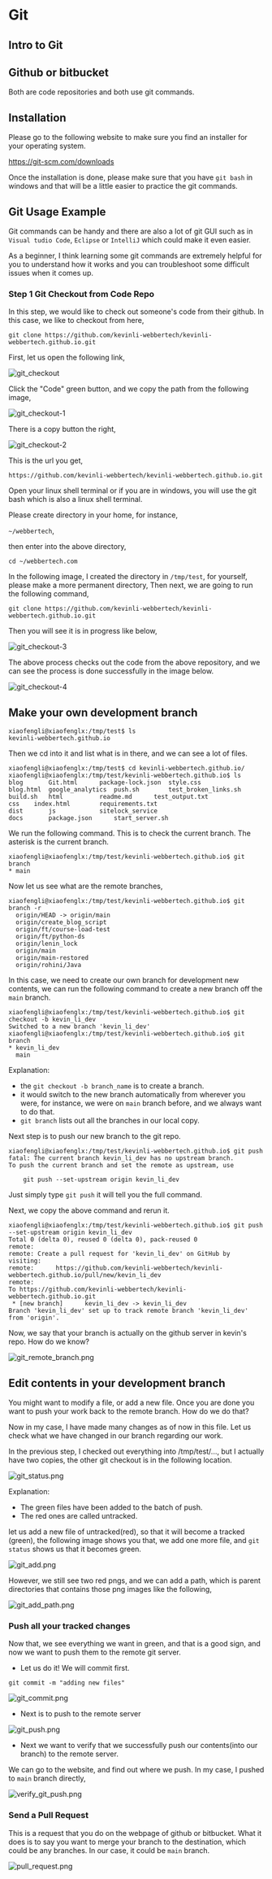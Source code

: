 # Git

## Intro to Git

## Github or bitbucket

Both are code repositories and both use git commands.

## Installation

Please go to the following website to make sure you find an installer for your operating system.

https://git-scm.com/downloads

Once the installation is done, please make sure that you have `git bash` in windows and that will be a little easier to practice the git commands.

## Git Usage Example

Git commands can be handy and there are also a lot of git GUI such as in `Visual tudio Code`, `Eclipse` or `IntelliJ` which could make it even easier.

As a beginner, I think learning some git commands are extremely helpful for you to understand how it works and you can troubleshoot some difficult issues when it comes up.

### Step 1 Git Checkout from Code Repo

In this step, we would like to check out someone's code from their github. In this case, we like to checkout 
from here, 

`git clone https://github.com/kevinli-webbertech/kevinli-webbertech.github.io.git` 


First, let us open the following link,

![git_checkout](../../../../images/dev_ops/github/git_checkout.png)

Click the "Code" green button, and we copy the path from the following image,

![git_checkout-1](../../../../images/dev_ops/github/git_checkout-1.png)

There is a copy button the right,

![git_checkout-2](../../../../images/dev_ops/github/git_checkout-2.png)

This is the url you get,

`https://github.com/kevinli-webbertech/kevinli-webbertech.github.io.git`

Open your linux shell terminal or if you are in windows, you will use the git bash which is also a linux shell terminal.

Please create directory in your home, for instance, 

`~/webbertech`,

then enter into the above directory,

`cd ~/webbertech.com`

In the following image, I created the directory in `/tmp/test`, for yourself, please make a more permanent directory,
Then next, we are going to run the following command,

`git clone https://github.com/kevinli-webbertech/kevinli-webbertech.github.io.git`

Then you will see it is in progress like below,

![git_checkout-3](../../../../images/dev_ops/github/git_checkout-3.png)

The above process checks out the code from the above repository, and we can see the process is done successfully in the image below.

![git_checkout-4](../../../../images/dev_ops/github/git_checkout-4.png)

## Make your own development branch

```commandline
xiaofengli@xiaofenglx:/tmp/test$ ls
kevinli-webbertech.github.io
```

Then we cd into it and list what is in there, and we can see a lot of files. 

```commandline
xiaofengli@xiaofenglx:/tmp/test$ cd kevinli-webbertech.github.io/
xiaofengli@xiaofenglx:/tmp/test/kevinli-webbertech.github.io$ ls
blog	   Git.html	     package-lock.json	style.css
blog.html  google_analytics  push.sh		test_broken_links.sh
build.sh   html		     readme.md		test_output.txt
css	   index.html	     requirements.txt
dist	   js		     sitelock_service
docs	   package.json      start_server.sh
```

We run the following command. This is to check the current branch. The asterisk is the current branch.

```commandline
xiaofengli@xiaofenglx:/tmp/test/kevinli-webbertech.github.io$ git branch
* main
```

Now let us see what are the remote branches,

```commandline
xiaofengli@xiaofenglx:/tmp/test/kevinli-webbertech.github.io$ git branch -r
  origin/HEAD -> origin/main
  origin/create_blog_script
  origin/ft/course-load-test
  origin/ft/python-ds
  origin/lenin_lock
  origin/main
  origin/main-restored
  origin/rohini/Java
```

In this case, we need to create our own branch for development new contents, we can run the following command to create a new branch off the `main` branch.

```commandline
xiaofengli@xiaofenglx:/tmp/test/kevinli-webbertech.github.io$ git checkout -b kevin_li_dev
Switched to a new branch 'kevin_li_dev'
xiaofengli@xiaofenglx:/tmp/test/kevinli-webbertech.github.io$ git branch
* kevin_li_dev
  main
```

Explanation: 

* the `git checkout -b branch_name` is to create a branch.
* it would switch to the new branch automatically from wherever you were, for instance, we were on `main` branch before, and we always want to do that.
* `git branch` lists out all the branches in our local copy.

Next step is to push our new branch to the git repo.

```commandline
xiaofengli@xiaofenglx:/tmp/test/kevinli-webbertech.github.io$ git push
fatal: The current branch kevin_li_dev has no upstream branch.
To push the current branch and set the remote as upstream, use

    git push --set-upstream origin kevin_li_dev
```

Just simply type `git push` it will tell you the full command.

Next, we copy the above command and rerun it.

```commandline
xiaofengli@xiaofenglx:/tmp/test/kevinli-webbertech.github.io$ git push --set-upstream origin kevin_li_dev
Total 0 (delta 0), reused 0 (delta 0), pack-reused 0
remote: 
remote: Create a pull request for 'kevin_li_dev' on GitHub by visiting:
remote:      https://github.com/kevinli-webbertech/kevinli-webbertech.github.io/pull/new/kevin_li_dev
remote: 
To https://github.com/kevinli-webbertech/kevinli-webbertech.github.io.git
 * [new branch]      kevin_li_dev -> kevin_li_dev
Branch 'kevin_li_dev' set up to track remote branch 'kevin_li_dev' from 'origin'.
```

Now, we say that your branch is actually on the github server in kevin's repo. How do we know?

![git_remote_branch.png](../../../../images/dev_ops/github/git_remote_branch.png)

## Edit contents in your development branch

You might want to modify a file, or add a new file. Once you are done you want to push your work back to the remote branch. How do we do that?

Now in my case, I have made many changes as of now in this file. Let us check what we have changed in our branch regarding our work.

In the previous step, I checked out everything into /tmp/test/..., but I actually have two copies, the other git checkout is in the following location.

![git_status.png](../../../../images/dev_ops/github/git_status.png)

Explanation:

* The green files have been added to the batch of push.
* The red ones are called untracked.

let us add a new file of untracked(red), so that it will become a tracked (green), the following image shows you that, we add one more file,
and `git status` shows us that it becomes green.

![git_add.png](../../../../images/dev_ops/github/git_add.png)

However, we still see two red pngs, and we can add a path, which is parent directories that contains those png images like the following,

![git_add_path.png](../../../../images/dev_ops/github/git_add_path.png)

### Push all your tracked changes

Now that, we see everything we want in green, and that is a good sign, and now we want to push them to the remote git server.

* Let us do it! We will commit first.

`git commit -m "adding new files"`

![git_commit.png](../../../../images/dev_ops/github/git_commit.png)

* Next is to push to the remote server

![git_push.png](../../../../images/dev_ops/github/git_push.png)

* Next we want to verify that we successfully push our contents(into our branch) to the remote server.

We can go to the website, and find out where we push. In my case, I pushed to `main` branch directly,

![verify_git_push.png](../../../../images/dev_ops/github/verify_git_push.png)

### Send a Pull Request

This is a request that you do on the webpage of github or bitbucket. What it does is to say you want to merge your branch 
to the destination, which could be any branches. In our case, it could be `main` branch.

![pull_request.png](../../../../images/dev_ops/github/pull_request.png)




